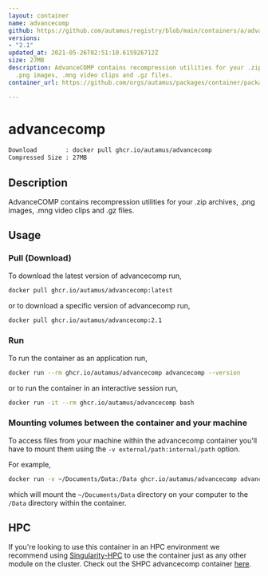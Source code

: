 ```yaml
---
layout: container
name: advancecomp
github: https://github.com/autamus/registry/blob/main/containers/a/advancecomp/spack.yaml
versions:
- "2.1"
updated_at: 2021-05-26T02:51:10.615926712Z
size: 27MB
description: AdvanceCOMP contains recompression utilities for your .zip archives,
  .png images, .mng video clips and .gz files.
container_url: https://github.com/orgs/autamus/packages/container/package/advancecomp

---
```

# advancecomp
```bash 
Download        : docker pull ghcr.io/autamus/advancecomp
Compressed Size : 27MB
```

## Description
AdvanceCOMP contains recompression utilities for your .zip archives, .png images, .mng video clips and .gz files.

## Usage
### Pull (Download)
To download the latest version of advancecomp run,

```bash
docker pull ghcr.io/autamus/advancecomp:latest
```

or to download a specific version of advancecomp run,

```bash
docker pull ghcr.io/autamus/advancecomp:2.1
```
### Run
To run the container as an application run,
```bash
docker run --rm ghcr.io/autamus/advancecomp advancecomp --version
```

or to run the container in an interactive session run,
```bash
docker run -it --rm ghcr.io/autamus/advancecomp bash
```

### Mounting volumes between the container and your machine
To access files from your machine within the advancecomp container you'll have to mount them using the `-v external/path:internal/path` option.

For example,
```bash
docker run -v ~/Documents/Data:/Data ghcr.io/autamus/advancecomp advancecomp /Data/myData.csv
```
which will mount the `~/Documents/Data` directory on your computer to the `/Data` directory within the container.

## HPC
If you're looking to use this container in an HPC environment we recommend using [Singularity-HPC](https://singularity-hpc.readthedocs.io) to use the container just as any other module on the cluster. Check out the SHPC advancecomp container [here](https://singularityhub.github.io/singularity-hpc/r/ghcr.io-autamus-advancecomp/).